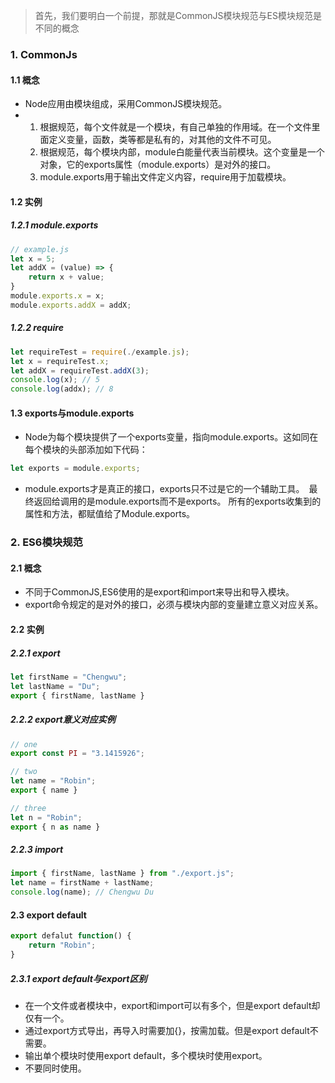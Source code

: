 > 首先，我们要明白一个前提，那就是CommonJS模块规范与ES模块规范是不同的概念

### 1. CommonJs

#### 1.1 概念

- Node应用由模块组成，采用CommonJS模块规范。
- 1. 根据规范，每个文件就是一个模块，有自己单独的作用域。在一个文件里面定义变量，函数，类等都是私有的，对其他的文件不可见。
  2. 根据规范，每个模块内部，module白能量代表当前模块。这个变量是一个对象，它的exports属性（module.exports）是对外的接口。
  3. module.exports用于输出文件定义内容，require用于加载模块。
  
#### 1.2 实例
  
##### 1.2.1 module.exports

```js
// example.js
let x = 5;
let addX = (value) => {
    return x + value;
}
module.exports.x = x;
module.exports.addX = addX;
```

##### 1.2.2 require

```js
let requireTest = require(./example.js);
let x = requireTest.x;
let addX = requireTest.addX(3);
console.log(x); // 5
console.log(addx); // 8
```

#### 1.3 exports与module.exports

- Node为每个模块提供了一个exports变量，指向module.exports。这如同在每个模块的头部添加如下代码：

```js
let exports = module.exports;
```

- module.exports才是真正的接口，exports只不过是它的一个辅助工具。　最终返回给调用的是module.exports而不是exports。
所有的exports收集到的属性和方法，都赋值给了Module.exports。

### 2. ES6模块规范

#### 2.1 概念

- 不同于CommonJS,ES6使用的是export和import来导出和导入模块。
- export命令规定的是对外的接口，必须与模块内部的变量建立意义对应关系。

#### 2.2 实例

##### 2.2.1 export

```js
let firstName = "Chengwu";
let lastName = "Du";
export { firstName, lastName }
```

##### 2.2.2 export意义对应实例

```js
// one
export const PI = "3.1415926";

// two
let name = "Robin";
export { name }

// three
let n = "Robin";
export { n as name }
```

##### 2.2.3 import

```js
import { firstName, lastName } from "./export.js";
let name = firstName + lastName;
console.log(name); // Chengwu Du
```

#### 2.3 export default

```js
export defalut function() {
    return "Robin";
}
```

##### 2.3.1 export default与export区别

- 在一个文件或者模块中，export和import可以有多个，但是export default却仅有一个。
- 通过export方式导出，再导入时需要加{}，按需加载。但是export default不需要。
- 输出单个模块时使用export default，多个模块时使用export。
- 不要同时使用。